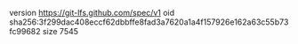 version https://git-lfs.github.com/spec/v1
oid sha256:3f299dac408eccf62dbbffe8fad3a7620a1a4f157926e162a63c55b73fc99682
size 7545
